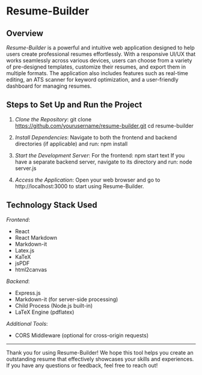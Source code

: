 # Resume-Builder

## Overview

*Resume-Builder* is a powerful and intuitive web application designed to help users create professional resumes effortlessly. With a responsive UI/UX that works seamlessly across various devices, users can choose from a variety of pre-designed templates, customize their resumes, and export them in multiple formats. The application also includes features such as real-time editing, an ATS scanner for keyword optimization, and a user-friendly dashboard for managing resumes.

## Steps to Set Up and Run the Project

1. *Clone the Repository*:
git clone https://github.com/yourusername/resume-builder.git
cd resume-builder

2. *Install Dependencies*:
Navigate to both the frontend and backend directories (if applicable) and run:
npm install

3. *Start the Development Server*:
For the frontend:
npm start
text
If you have a separate backend server, navigate to its directory and run:
node server.js

4. *Access the Application*:
Open your web browser and go to http://localhost:3000 to start using Resume-Builder.

## Technology Stack Used

*Frontend*:
- React
- React Markdown
- Markdown-it
- Latex.js
- KaTeX
- jsPDF
- html2canvas

*Backend*:
- Express.js
- Markdown-it (for server-side processing)
- Child Process (Node.js built-in)
- LaTeX Engine (pdflatex)

*Additional Tools*:
- CORS Middleware (optional for cross-origin requests)

---

Thank you for using Resume-Builder! We hope this tool helps you create an outstanding resume that effectively showcases your skills and experiences. If you have any questions or feedback, feel free to reach out!
